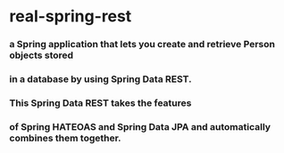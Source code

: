 # real-spring-rest

### a Spring application that lets you create and retrieve Person objects stored 
### in a database by using Spring Data REST. 
### This Spring Data REST takes the features 
### of Spring HATEOAS and Spring Data JPA and automatically combines them together.
